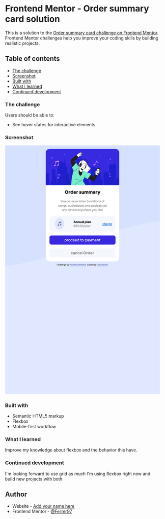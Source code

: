 # Frontend Mentor - Order summary card solution

This is a solution to the [Order summary card challenge on Frontend Mentor](https://www.frontendmentor.io/challenges/order-summary-component-QlPmajDUj). Frontend Mentor challenges help you improve your coding skills by building realistic projects. 

## Table of contents

  - [The challenge](#the-challenge)
  - [Screenshot](#screenshot)
  - [Built with](#built-with)
  - [What I learned](#what-i-learned)
  - [Continued development](#continued-development)

### The challenge

Users should be able to:

- See hover states for interactive elements

### Screenshot

![](./images/scrennshot.png)

### Built with

- Semantic HTML5 markup
- Flexbox
- Mobile-first workflow


### What I learned

Improve my knowledge about flexbox and the behavior this have.

### Continued development

I'm looking forward to use grid as much I'm using flexbox right now and build new projects with both

## Author

- Website - [Add your name here](https://www.your-site.com)
- Frontend Mentor - [@Ferrer97](https://www.frontendmentor.io/profile/Ferrer97)

